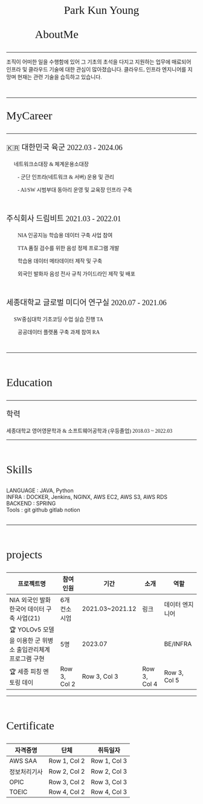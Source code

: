 <center> <p style="font-size:30px; font-family: serif;">Park Kun Young </p></center>

<p style="font-size:30px; font-family: serif;">🧑🏻‍💻 AboutMe </p>

---

<p style="font-size:14px; font-family: serif;"> 조직이 어떠한 일을 수행함에 있어 그 기초의 초석을 다지고 지원하는 업무에 매료되어 인프라 및 클라우드 기술에 대한 관심이 많아졌습니다. 
클라우드, 인프라 엔지니어를 지망며 현재는 관련 기술을 습득하고 있습니다.</p>

<br>

---

<p style="font-size:30px; font-family: serif;">MyCareer </p>

---

<p style="font-size:20px; font-family: serif; font-weight: 2000">🇰🇷 대한민국 육군 2022.03 - 2024.06</p>

<p style="font-size:14px; font-family: serif; text-indent: 20px;">네트워크소대장 & 체계운용소대장<br></p>

<p style="font-size:14px; font-family: serif; text-indent: 30px;"> - 군단 인프라(네트워크 & 서버) 운용 및 관리<br></p>

<p style="font-size:14px; font-family: serif; text-indent: 30px;"> - AI/SW 시범부대 동아리 운영 및 교육장 인프라 구축<br></p>

<br>

<p style="font-size:20px; font-family: serif; font-weight: 2000">주식회사 드림비트 2021.03 - 2022.01</p>

<p style="font-size:14px; font-family: serif; text-indent: 30px;">NIA 인공지능 학습용 데이터 구축 사업 참여<br></p>

<p style="font-size:14px; font-family: serif; text-indent: 30px;"> TTA 품질 검수를 위한 음성 정제 프로그램 개발<br></p>

<p style="font-size:14px; font-family: serif; text-indent: 30px;"> 학습용 데이터 메타데이터 제작 및 구축<br></p>

<p style="font-size:14px; font-family: serif; text-indent: 30px;">외국인 발화자 음성 전사 규칙 가이드라인 제작 및 배포<br></p>

<br>

<p style="font-size:20px; font-family: serif; font-weight: 2000">세종대학교 글로벌 미디어 연구실 2020.07 - 2021.06</p>

<p style="font-size:14px; font-family: serif; text-indent: 20px;">SW중심대학 기초코딩 수업 실습 진행 TA<br></p>

<p style="font-size:14px; font-family: serif; text-indent: 30px;"> 공공데이터 플랫폼 구축 과제 참여 RA<br></p>

<br>

---

<br>
<p style="font-size:30px; font-family: serif;">Education</p>

---

<p style="font-size:20px; font-family: serif; font-weight: 2000">학력</p>

<p style="font-size:14px; font-family: serif; text-indent: 0px;">세종대학교 영어영문학과 & 소프트웨어공학과 (우등졸업) 2018.03 ~ 2022.03<br></p>

---

<br>
<p style="font-size:30px; font-family: serif;">Skills</p>
LANGUAGE : JAVA, Python <br>
INFRA : DOCKER, Jenkins, NGINX, AWS EC2, AWS S3, AWS RDS<br>
BACKEND : SPRING<br>
Tools : git github gitlab notion<br>
<br>

---

<br>
<p style="font-size:30px; font-family: serif;">projects</p>

| 프로젝트명                                                   | 참여인원     | 기간            | 소개         | 역할            |
| ------------------------------------------------------------ | ------------ | --------------- | ------------ | --------------- |
| NIA 외국인 발화 한국어 데이터 구축 사업(21)                  | 6개 컨소시엄 | 2021.03~2021.12 | 링크         | 데이터 엔지니어 |
| 🏆 YOLOv5 모델을 이용한 군 위병소 출입관리체계 프로그램 구현 | 5명          | 2023.07         |              | BE/INFRA        |
| 🏆 세종 피칭 멘토링 데이                                     | Row 3, Col 2 | Row 3, Col 3    | Row 3, Col 4 | Row 3, Col 5    |

---

<br>
<p style="font-size:30px; font-family: serif;">Certificate</p>

| 자격증명     | 단체         | 취득일자     |
| ------------ | ------------ | ------------ |
| AWS SAA      | Row 1, Col 2 | Row 1, Col 3 |
| 정보처리기사 | Row 2, Col 2 | Row 2, Col 3 |
| OPIC         | Row 3, Col 2 | Row 3, Col 3 |
| TOEIC        | Row 4, Col 2 | Row 4, Col 3 |
